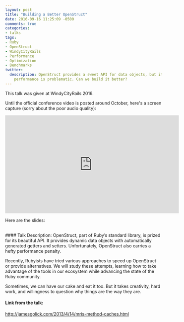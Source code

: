 ```yaml
---
layout: post
title: "Building a Better OpenStruct"
date: 2016-09-16 11:25:09 -0500
comments: true
categories:
- talks
tags:
- Ruby
- OpenStruct
- WindyCityRails
- Performance
- Optimization
- Benchmarks
twitter:
  description: OpenStruct provides a sweet API for data objects, but its
    performance is problematic. Can we build it better?
---
```


This talk was given at WindyCityRails 2016.

Until the official conference video is posted around October, here's a screen capture (sorry about the poor audio quality):

<iframe width="560" height="315" src="https://www.youtube.com/embed/m22kVEUiOvM" frameborder="0" allowfullscreen></iframe>

Here are the slides:

<script async class="speakerdeck-embed" data-id="a58b363d2b76458ea09bee059d5e34e5" data-ratio="1.77777777777778" src="//speakerdeck.com/assets/embed.js"></script>

<br/>
#### Talk Description:
OpenStruct, part of Ruby’s standard library, is prized for its beautiful API. It provides dynamic data objects with automatically generated getters and setters. Unfortunately, OpenStruct also carries a hefty performance penalty.

Recently, Rubyists have tried various approaches to speed up OpenStruct or provide alternatives. We will study these attempts, learning how to take advantage of the tools in our ecosystem while advancing the state of the Ruby community.

Sometimes, we can have our cake and eat it too. But it takes creativity, hard work, and willingness to question why things are the way they are.

#### Link from the talk:
http://jamesgolick.com/2013/4/14/mris-method-caches.html
